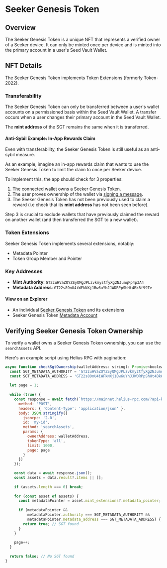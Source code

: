 # Seeker Genesis Token

## Overview

The Seeker Genesis Token is a unique NFT that represents a verified owner of a Seeker device. It can only be minted once per device and is minted into the primary account in a user's Seed Vault Wallet.

## NFT Details

The Seeker Genesis Token implements Token Extensions (formerly Token-2022). 

### Transferability

The Seeker Genesis Token can only be transferred between a user's wallet accounts on a permissioned basis within the Seed Vault Wallet.
A transfer occurs when a user changes their primary account in the Seed Vault Wallet.

The **mint address** of the SGT remains the same when it is transferred.

#### Anti-Sybil Example: In-App Rewards Claim

Even with transferability, the Seeker Genesis Token is still useful as an anti-sybil measure. 

As an example, imagine an in-app rewards claim that wants to use the Seeker Genesis Token to limit the claim to once per Seeker device.

To implement this, the app should check for 3 properties:

1. The connected wallet owns a Seeker Genesis Token.
2. The user proves ownership of the wallet via [signing a message](https://github.com/phantom/sign-in-with-solana?tab=readme-ov-file#dapp-integration).
3. The Seeker Genesis Token has not been previously used to claim a reward (i.e check that its **mint address** has not been seen before).

Step 3 is crucial to exclude wallets that have previously claimed the reward on another wallet (and then transferred the SGT to a new wallet).

### Token Extensions

Seeker Genesis Token implements several extensions, notably:
- Metadata Pointer
- Token Group Member and Pointer

### Key Addresses
- **Mint Authority**: `GT2zuHVaZQYZSyQMgJPLzvkmyztfyXg2NJunqFp4p3A4`
- **Metadata Address**: `GT22s89nU4iWFkNXj1Bw6uYhJJWDRPpShHt4Bk8f99Te`

#### View on an Explorer
- An individual [Seeker Genesis Token](https://explorer.solana.com/address/5mXbkqKz883aufhAsx3p5Z1NcvD2ppZbdTTznM6oUKLj/token-extensions) and its extensions
- Seeker Genesis Token [Metadata Account](https://explorer.solana.com/address/GT22s89nU4iWFkNXj1Bw6uYhJJWDRPpShHt4Bk8f99Te/)



## Verifying Seeker Genesis Token Ownership

To verify a wallet owns a Seeker Genesis Token ownership, you can use the `searchAssets` API.

Here's an example script using Helius RPC with pagination:

```js
async function checkSgtOwnership(walletAddress: string): Promise<boolean> {
  const SGT_METADATA_AUTHORITY = 'GT2zuHVaZQYZSyQMgJPLzvkmyztfyXg2NJunqFp4p3A4';
  const SGT_METADATA_ADDRESS = 'GT22s89nU4iWFkNXj1Bw6uYhJJWDRPpShHt4Bk8f99Te';
  
  let page = 1;
  
  while (true) {
    const response = await fetch(`https://mainnet.helius-rpc.com/?api-key=YOUR_API_KEY`, {
      method: 'POST',
      headers: { 'Content-Type': 'application/json' },
      body: JSON.stringify({
        jsonrpc: '2.0',
        id: 'my-id',
        method: 'searchAssets',
        params: {
          ownerAddress: walletAddress,
          tokenType: 'all',
          limit: 1000,
          page: page
        }
      })
    });

    const data = await response.json();
    const assets = data.result?.items || [];
    
    if (assets.length === 0) break;
    
    for (const asset of assets) {
      const metadataPointer = asset.mint_extensions?.metadata_pointer;
      
      if (metadataPointer && 
          metadataPointer.authority === SGT_METADATA_AUTHORITY &&
          metadataPointer.metadata_address === SGT_METADATA_ADDRESS) {
        return true; // SGT found
      }
    }
    
    page++;
  }
  
  return false; // No SGT found
}
```
